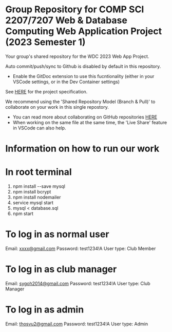 # Group Repository for COMP SCI 2207/7207 Web & Database Computing Web Application Project (2023 Semester 1)

Your group's shared repository for the WDC 2023 Web App Project.

Auto commit/push/sync to Github is disabled by default in this repository.
- Enable the GitDoc extension to use this fucntionality (either in your VSCode settings, or in the Dev Container settings)

See [HERE](https://myuni.adelaide.edu.au/courses/85266/pages/2023-web-application-group-project-specification) for the project specification.

We recommend using the 'Shared Repository Model (Branch & Pull)' to collaborate on your work in this single repostory.
- You can read more about collaborating on GitHub repositories [HERE](https://docs.github.com/en/pull-requests/collaborating-with-pull-requests)
- When working on the same file at the same time, the 'Live Share' feature in VSCode can also help.

# Information on how to run our work

# In root terminal
1. npm install --save mysql
2. npm install bcrypt
3. npm install nodemailer
4. service mysql start
5. mysql < database.sql
6. npm start

# To log in as normal user
Email: xxxx@gmail.com
Password: test1234!A
User type: Club Member

# To log in as club manager
Email: sygoh2014@gmail.com
Password: test1234!A
User type: Club Manager

# To log in as admin
Email: thosvu2@gmail.com
Password: test1234!A
User type: Admin